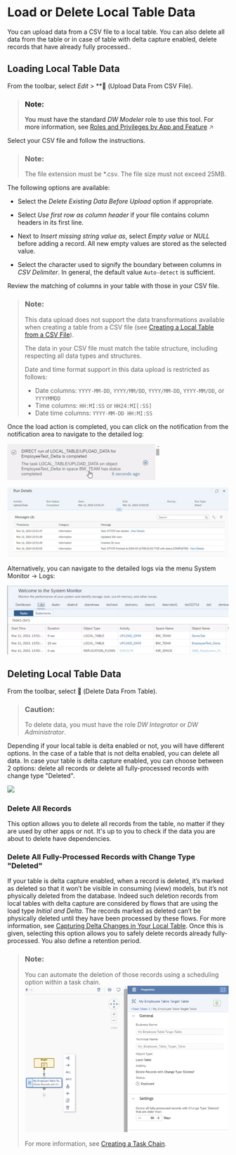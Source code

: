 <!-- loio870401f211f94132909bd9f2fafd91b2 -->

<link rel="stylesheet" type="text/css" href="../css/sap-icons.css"/>

# Load or Delete Local Table Data

You can upload data from a CSV file to a local table. You can also delete all data from the table or in case of table with delta capture enabled, delete records that have already fully processed..



<a name="loio870401f211f94132909bd9f2fafd91b2__section_kzs_fvw_mzb"/>

## Loading Local Table Data

From the toolbar, select *Edit* \> **<span class="FPA-icons-V3"></span> \(Upload Data From CSV File\).

> ### Note:  
> You must have the standard *DW Modeler* role to use this tool. For more information, see [Roles and Privileges by App and Feature](https://help.sap.com/viewer/935116dd7c324355803d4b85809cec97/DEV_CURRENT/en-US/2d8b7d04dcae402f911d119437ce0a74.html "Review the standard roles and the privileges needed to access apps, tools, and other features of SAP Datasphere.") :arrow_upper_right: 

Select your CSV file and follow the instructions.

> ### Note:  
> The file extension must be \*.csv. The file size must not exceed 25MB.

The following options are available:

-   Select the *Delete Existing Data Before Upload* option if appropriate.

-   Select *Use first row as column header* if your file contains column headers in its first line.
-   Next to *Insert missing string value as*, select *Empty value* or *NULL* before adding a record. All new empty values are stored as the selected value.
-   Select the character used to signify the boundary between columns in *CSV Delimiter*. In general, the default value `Auto-detect` is sufficient.

Review the matching of columns in your table with those in your CSV file.

> ### Note:  
> This data upload does not support the data transformations available when creating a table from a CSV file \(see [Creating a Local Table from a CSV File](creating-a-local-table-from-a-csv-file-8bba251.md)\).
> 
> The data in your CSV file must match the table structure, including respecting all data types and structures.
> 
> Date and time format support in this data upload is restricted as follows:
> 
> -   Date columns: `YYYY-MM-DD`, `YYYY/MM/DD`, `YYYY/MM-DD`, `YYYY-MM/DD`, or `YYYYMMDD`
> -   Time columns: `HH:MI:SS` or `HH24:MI[:SS]` 
> -   Date time columns: `YYYY-MM-DD HH:MI:SS`

Once the load action is completed, you can click on the notification from the notification area to navigate to the detailed log:

![](images/Notification_9d6e4cd.png)

![](images/Upload_File_log_5789482.png)

Alternatively, you can navigate to the detailed logs via the menu System Monitor -\> Logs:

![](images/System_Monitor_Logs_a191f94.png)



<a name="loio870401f211f94132909bd9f2fafd91b2__section_qdq_nvw_mzb"/>

## Deleting Local Table Data

From the toolbar, select <span class="FPA-icons-V3"></span> \(Delete Data From Table\).

> ### Caution:  
> To delete data, you must have the role *DW Integrator* or *DW Administrator*.

Depending if your local table is delta enabled or not, you will have different options. In the case of a table that is not delta enabled, you can delete all data. In case your table is delta capture enabled, you can choose between 2 options: delete all records or delete all fully-processed records with change type "Deleted".

![](images/Delete_Table_Data_cc571e1.jpg)



### Delete All Records

This option allows you to delete all records from the table, no matter if they are used by other apps or not. It's up to you to check if the data you are about to delete have dependencies.



### Delete All Fully-Processed Records with Change Type "Deleted"

If your table is delta capture enabled, when a record is deleted, it’s marked as deleted so that it won’t be visible in consuming \(view\) models, but it’s not physically deleted from the database. Indeed such deletion records from local tables with delta capture are considered by flows that are using the load type *Initial and Delta*. The records marked as deleted can’t be physically deleted until they have been processed by these flows. For more information, see [Capturing Delta Changes in Your Local Table](capturing-delta-changes-in-your-local-table-154bdff.md). Once this is given, selecting this option allows you to safely delete records already fully-processed. You also define a retention period.

> ### Note:  
> You can automate the deletion of those records using a scheduling option within a task chain. ![](images/delete_records_in_a_task_chain_76ac374.png)
> 
> For more information, see [Creating a Task Chain](creating-a-task-chain-d1afbc2.md).

